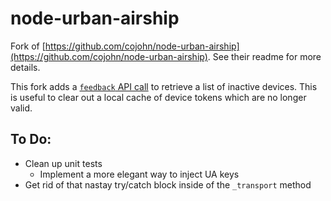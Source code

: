 node-urban-airship
==================

Fork of [https://github.com/cojohn/node-urban-airship](https://github.com/cojohn/node-urban-airship). See their readme for more details.

This fork adds a [`feedback` API call](https://docs.urbanairship.com/display/DOCS/Server:+iOS+Push+API#ServeriOSPushAPI-FeedbackService) to retrieve a list of inactive devices. This is useful to clear out a local cache of device tokens which are no longer valid.

To Do:
-------

* Clean up unit tests
    * Implement a more elegant way to inject UA keys
* Get rid of that nastay try/catch block inside of the `_transport` method
